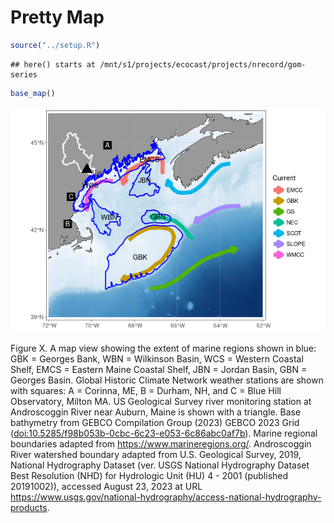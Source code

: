 Pretty Map
================

``` r
source("../setup.R")
```

    ## here() starts at /mnt/s1/projects/ecocast/projects/nrecord/gom-series

``` r
base_map()
```

![](README-prettymap_files/figure-gfm/unnamed-chunk-2-1.png)<!-- -->

Figure X. A map view showing the extent of marine regions shown in blue:
GBK = Georges Bank, WBN = Wilkinson Basin, WCS = Western Coastal Shelf,
EMCS = Eastern Maine Coastal Shelf, JBN = Jordan Basin, GBN = Georges
Basin. Global Historic Climate Network weather stations are shown with
squares: A = Corinna, ME, B = Durham, NH, and C = Blue Hill Observatory,
Milton MA. US Geological Survey river monitoring station at Androscoggin
River near Auburn, Maine is shown with a triangle. Base bathymetry from
GEBCO Compilation Group (2023) GEBCO 2023 Grid
(<doi:10.5285/f98b053b-0cbc-6c23-e053-6c86abc0af7b>). Marine regional
boundaries adapted from <https://www.marineregions.org/>. Androscoggin
River watershed boundary adapted from U.S. Geological Survey, 2019,
National Hydrography Dataset (ver. USGS National Hydrography Dataset
Best Resolution (NHD) for Hydrologic Unit (HU) 4 - 2001 (published
20191002)), accessed August 23, 2023 at URL
<https://www.usgs.gov/national-hydrography/access-national-hydrography-products>.

